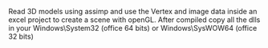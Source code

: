 Read 3D models using assimp and use the Vertex and image data inside an excel project to create a scene with openGL.
After compiled copy all the dlls in your Windows\System32 (office 64 bits) or Windows\SysWOW64 (office 32 bits)
